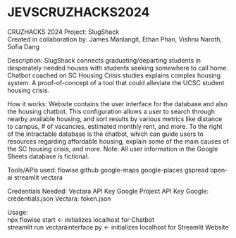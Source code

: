 # JEVSCRUZHACKS2024

CRUZHACKS 2024 Project: SlugShack  
Created in collaboration by: James Manlangit, Ethan Phan, Vishnu Naroth, Sofia Dang 

Description: 
SlugShack connects graduating/departing students in desperately needed houses with students seeking somewhere to call home. Chatbot coached on SC Housing Crisis studies explains complex housing system. A proof-of-concept of a tool that could alleviate the UCSC student housing crisis. 

How it works:
Website contains the user interface for the database and also the housing chatbot. This configuration allows a user to search through nearby available housing, and sort results by various metrics like distance to campus, # of vacancies, estimated monthly rent, and more. To the right of the intractable database is the chatbot, which can guide users to resources regarding affordable housing, explain some of the main causes of the SC housing crisis, and more. Note: All user information in the Google Sheets database is fictional.

Tools/APIs used:
flowise
github
google-maps
google-places
gspread
open-ai
streamlit
vectara

Credentials Needed:
Vectara API Key
Google Project API Key
Google: credentials.json
Vectara: token.json

Usage:  
npx flowise start <- initializes localhost for Chatbot  
streamlit run vectarainterface.py <- initializes localhost for Streamlit Website

